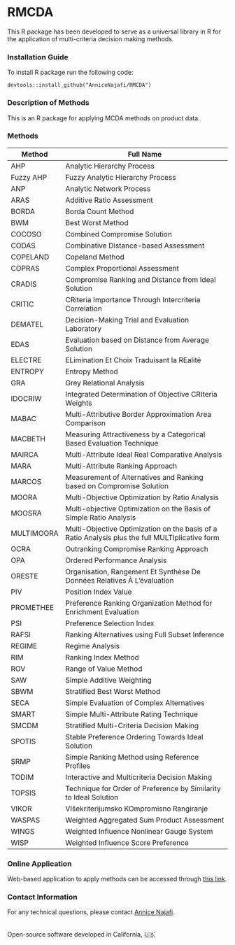 # RMCDA

This R package has been developed to serve as a universal library in R for the application of multi-criteria decision making methods. 

<h3>Installation Guide</h3>

To install R package run the following code:

```
devtools::install_github("AnniceNajafi/RMCDA")
```
<h3>Description of Methods</h3>
This is an R package for applying MCDA methods on product data.
 
 <h3>Methods</h3>
 <table>
  <thead>
    <tr>
      <th>Method</th>
      <th>Full Name</th>
    </tr>
  </thead>
  <tbody>
    <tr>
      <td>AHP</td>
      <td>Analytic Hierarchy Process</td>
    </tr>
    <tr>
      <td>Fuzzy AHP</td>
      <td>Fuzzy Analytic Hierarchy Process</td>
    </tr>
    <tr>
      <td>ANP</td>
      <td>Analytic Network Process</td>
    </tr>
    <tr>
      <td>ARAS</td>
      <td>Additive Ratio Assessment</td>
    </tr>
    <tr>
      <td>BORDA</td>
      <td>Borda Count Method</td>
    </tr>
    <tr>
      <td>BWM</td>
      <td>Best Worst Method</td>
    </tr>
    <tr>
      <td>COCOSO</td>
      <td>Combined Compromise Solution</td>
    </tr>
    <tr>
      <td>CODAS</td>
      <td>Combinative Distance-based Assessment</td>
    </tr>
    <tr>
      <td>COPELAND</td>
      <td>Copeland Method</td>
    </tr>
    <tr>
      <td>COPRAS</td>
      <td>Complex Proportional Assessment</td>
    </tr>
    <tr>
      <td>CRADIS</td>
      <td>Compromise Ranking and Distance from Ideal Solution</td>
    </tr>
    <tr>
      <td>CRITIC</td>
      <td>CRiteria Importance Through Intercriteria Correlation</td>
    </tr>
    <tr>
      <td>DEMATEL</td>
      <td>Decision-Making Trial and Evaluation Laboratory</td>
    </tr>
    <tr>
      <td>EDAS</td>
      <td>Evaluation based on Distance from Average Solution</td>
    </tr>
    <tr>
      <td>ELECTRE</td>
      <td>ELimination Et Choix Traduisant la REalité</td>
    </tr>
    <tr>
      <td>ENTROPY</td>
      <td>Entropy Method</td>
    </tr>
    <tr>
      <td>GRA</td>
      <td>Grey Relational Analysis</td>
    </tr>
    <tr>
      <td>IDOCRIW</td>
      <td>Integrated Determination of Objective CRIteria Weights </td>
    </tr>
    <tr>
      <td>MABAC</td>
      <td>Multi-Attributive Border Approximation Area Comparison</td>
    </tr>
    <tr>
      <td>MACBETH</td>
      <td>Measuring Attractiveness by a Categorical Based Evaluation Technique</td>
    </tr>
    <tr>
      <td>MAIRCA</td>
      <td>Multi-Attribute Ideal Real Comparative Analysis</td>
    </tr>
    <tr>
      <td>MARA</td>
      <td>Multi-Attribute Ranking Approach</td>
    </tr>
    <tr>
      <td>MARCOS</td>
      <td>Measurement of Alternatives and Ranking based on Compromise Solution</td>
    </tr>
    <tr>
      <td>MOORA</td>
      <td>Multi-Objective Optimization by Ratio Analysis</td>
    </tr>
    <tr>
      <td>MOOSRA</td>
      <td>Multi-objective Optimization on the Basis of Simple Ratio Analysis</td>
    </tr>
    <tr>
      <td>MULTIMOORA</td>
      <td>Multi-Objective Optimization on the basis of a Ratio Analysis plus the full MULTIplicative form</td>
    </tr>
    <tr>
      <td>OCRA</td>
      <td>Outranking Compromise Ranking Approach</td>
    </tr>
    <tr>
      <td>OPA</td>
      <td>Ordered Performance Analysis</td>
    </tr>
    <tr>
      <td>ORESTE</td>
      <td>Organisation, Rangement Et Synthèse De Données Relatives À L’évaluation</td>
    </tr>
    <tr>
      <td>PIV</td>
      <td>Position Index Value</td>
    </tr>
    <tr>
      <td>PROMETHEE</td>
      <td>Preference Ranking Organization Method for Enrichment Evaluation</td>
    </tr>
    <tr>
      <td>PSI</td>
      <td>Preference Selection Index</td>
    </tr>
    <tr>
      <td>RAFSI</td>
      <td>Ranking Alternatives using Full Subset Inference</td>
    </tr>
    <tr>
      <td>REGIME</td>
      <td>Regime Analysis</td>
    </tr>
    <tr>
      <td>RIM</td>
      <td>Ranking Index Method</td>
    </tr>
    <tr>
      <td>ROV</td>
      <td>Range of Value Method</td>
    </tr>
    <tr>
      <td>SAW</td>
      <td>Simple Additive Weighting</td>
    </tr>
    <tr>
      <td>SBWM</td>
      <td>Stratified Best Worst Method</td>
    </tr>
    <tr>
      <td>SECA</td>
      <td>Simple Evaluation of Complex Alternatives</td>
    </tr>
    <tr>
      <td>SMART</td>
      <td>Simple Multi-Attribute Rating Technique</td>
    </tr>
    <tr>
      <td>SMCDM</td>
      <td>Stratified Multi-Criteria Decision Making</td>
    </tr>
    <tr>
      <td>SPOTIS</td>
      <td>Stable Preference Ordering Towards Ideal Solution</td>
    </tr>
    <tr>
      <td>SRMP</td>
      <td>Simple Ranking Method using Reference Profiles</td>
    </tr>
    <tr>
      <td>TODIM</td>
      <td>Interactive and Multicriteria Decision Making</td>
    </tr>
    <tr>
      <td>TOPSIS</td>
      <td>Technique for Order of Preference by Similarity to Ideal Solution</td>
    </tr>
    <tr>
      <td>VIKOR</td>
      <td>VIšekriterijumsko KOmpromisno Rangiranje</td>
    </tr>
    <tr>
      <td>WASPAS</td>
      <td>Weighted Aggregated Sum Product Assessment</td>
    </tr>
    <tr>
      <td>WINGS</td>
      <td>Weighted Influence Nonlinear Gauge System</td>
    </tr>
    <tr>
      <td>WISP</td>
      <td>Weighted Influence Score Preference</td>
    </tr>
  </tbody>
</table>


<h3>Online Application</h3> 
Web-based application to apply methods can be accessed through <a href="https://najafiannice.shinyapps.io/AHP_app/">this link</a>.

<h3>Contact Information</h3>
For any technical questions, please contact <a href=mailto:annicenajafi27@gmail.com>Annice Najafi</a>. 

<br>
<br>
<br>
Open-source software developed in California, 🇺🇸
